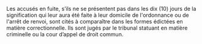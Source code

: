 Les accusés en fuite, s’ils ne se présentent pas dans les dix (10) jours de la signification qui leur aura été faite à leur domicile de l'ordonnance ou de l'arrêt de renvoi, sont cités à comparaître dans les formes édictées en matière correctionnelle. Ils sont jugés par le tribunal statuant en matière criminelle ou la cour d’appel de droit commun.